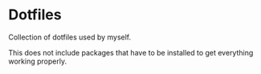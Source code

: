 # Dotfiles

Collection of dotfiles used by myself.

This does not include packages that have to be installed to get everything working properly.
